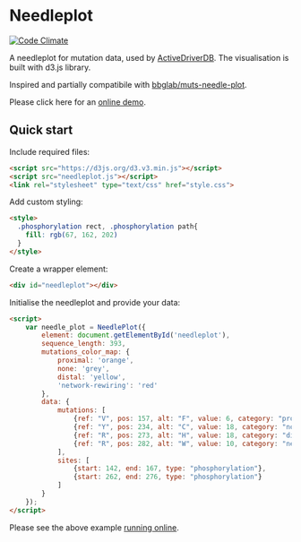 # Needleplot

[![Code Climate](https://codeclimate.com/github/reimandlab/needleplot/badges/gpa.svg)](https://codeclimate.com/github/reimandlab/needleplot)

A needleplot for mutation data, used by [ActiveDriverDB](https://github.com/reimandlab/ActiveDriverDB).
The visualisation is built with d3.js library.

Inspired and partially compatibile with [bbglab/muts-needle-plot](https://github.com/bbglab/muts-needle-plot).

Please click here for an [online demo](https://jsfiddle.net/58hy6fet/4/).

## Quick start

Include required files:

```html
<script src="https://d3js.org/d3.v3.min.js"></script>
<script src="needleplot.js"></script>
<link rel="stylesheet" type="text/css" href="style.css">
```

Add custom styling:


```html
<style>
  .phosphorylation rect, .phosphorylation path{
    fill: rgb(67, 162, 202)
  }
</style>
```

Create a wrapper element:

```html
<div id="needleplot"></div>
```

Initialise the needleplot and provide your data:

```html
<script>
    var needle_plot = NeedlePlot({
        element: document.getElementById('needleplot'),
        sequence_length: 393,
        mutations_color_map: {
            proximal: 'orange',
            none: 'grey',
            distal: 'yellow',
            'network-rewiring': 'red'
        },
        data: {
            mutations: [
                {ref: "V", pos: 157, alt: "F", value: 6, category: "proximal"},
                {ref: "Y", pos: 234, alt: "C", value: 18, category: "none"},
                {ref: "R", pos: 273, alt: "H", value: 18, category: "distal"},
                {ref: "R", pos: 282, alt: "W", value: 10, category: "network-rewiring"}
            ],
            sites: [
                {start: 142, end: 167, type: "phosphorylation"},
                {start: 262, end: 276, type: "phosphorylation"}
            ]
        }
    });
</script>
```

Please see the above example [running online](https://jsfiddle.net/58hy6fet/4/).
